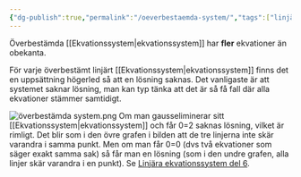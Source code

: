 ```yaml
---
{"dg-publish":true,"permalink":"/oeverbestaemda-system/","tags":["linjäralgebra, systemochtransformer"]}
---
```


Överbestämda  [[Ekvationssystem\|ekvationssystem]] har **fler** ekvationer än obekanta.

För varje överbestämt linjärt [[Ekvationssystem\|ekvationssystem]] finns det en uppsättning högerled så att en lösning saknas. Det vanligaste är att systemet saknar lösning, man kan typ tänka att det är så få fall där alla ekvationer stämmer samtidigt.

![överbestämda system.png](/img/user/images/%C3%B6verbest%C3%A4mda%20system.png)
Om man gausseliminerar sitt [[Ekvationssystem\|ekvationssystem]] och får 0=2 saknas lösning, vilket är rimligt. Det blir som i den övre grafen i bilden att de tre linjerna inte skär varandra i samma punkt. Men om man får 0=0 (dvs två ekvationer som säger exakt samma sak) så får man en lösning (som i den undre grafen, alla linjer skär varandra i en punkt). Se [Linjära ekvationssystem del 6](https://www.youtube.com/watch?v=xSXYChuwvY4).